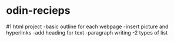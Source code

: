 # odin-recieps
#1 html project
-basic outline for each webpage
-insert picture and hyperlinks
-add heading for text
-paragraph writing
-2 types of list